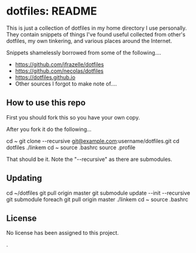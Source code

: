 # dotfiles: README

This is just a collection of dotfiles in my home directory I use personally.
They contain snippets of things I've found useful collected from other's
dotfiles, my own tinkering, and various places around the Internet.

Snippets shamelessly borrowed from some of the following....
 * https://github.com/jfrazelle/dotfiles
 * https://github.com/necolas/dotfiles
 * https://dotfiles.github.io
 * Other sources I forgot to make note of....



## How to use this repo

First you should fork this so you have your own copy.

After you fork it do the following...

  cd ~
  git clone --recursive git@example.com:username/dotfiles.git
  cd dotfiles
  ./linkem
  cd ~
  source .bashrc
  source .profile

That should be it. Note the "--recursive" as there are submodules.

## Updating

  cd ~/dotfiles
  git pull origin master
  git submodule update --init --recursive
  git submodule foreach git pull origin master
  ./linkem
  cd ~
  source .bashrc

## License

No license has been assigned to this project.

.
